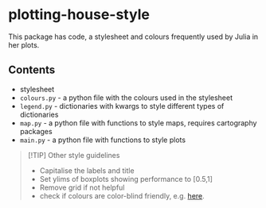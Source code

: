 # plotting-house-style
This package has code, a stylesheet and colours frequently used by Julia in her plots.
## Contents
- stylesheet
- `colours.py` - a python file with the colours used in the stylesheet
- `legend.py` - dictionaries with kwargs to style different types of dictionaries
- `map.py` - a python file with functions to style maps, requires cartography packages
- `main.py` - a python file with functions to style plots

> [!TIP] Other style guidelines
>   - Capitalise the labels and title
>   - Set ylims of boxplots showing performance to [0.5,1]
>   - Remove grid if not helpful
>   - check if colours are color-blind friendly, e.g. [here](https://colorbrewer2.org/#type=qualitative&scheme=Dark2&n=3).
